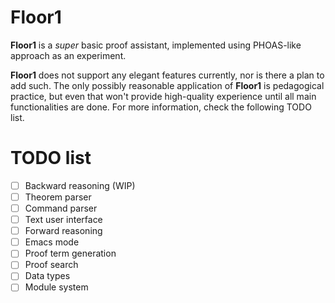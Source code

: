 # Floor1

**Floor1** is a *super* basic proof assistant, implemented using PHOAS-like approach as an experiment.

**Floor1** does not support any elegant features currently, nor is there a plan to add such. The only possibly reasonable application of **Floor1** is pedagogical practice, but even that won't provide high-quality experience until all main functionalities are done. For more information, check the following TODO list.

# TODO list

- [ ] Backward reasoning (WIP)
- [ ] Theorem parser
- [ ] Command parser
- [ ] Text user interface
- [ ] Forward reasoning
- [ ] Emacs mode
- [ ] Proof term generation
- [ ] Proof search
- [ ] Data types
- [ ] Module system
